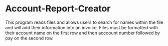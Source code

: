# Account-Report-Creator
This program reads files and allows users to search for names within the file and will add their information into an invoice.
Files must be formatted with their account name on the first row and then acccount number followed by pay on the second row.
